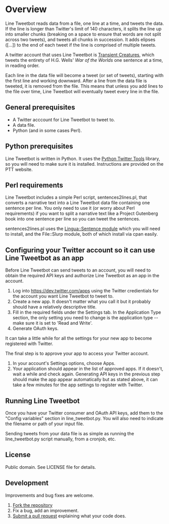 # Overview

Line Tweetbot reads data from a file, one line at a time, and tweets the data. If the line is longer than Twitter's limit of 140 characters, it splits the line up into smaller chunks (breaking on a space to ensure that words are not split across two tweets), and tweets all chunks in succession. It adds elipses ([...]) to the end of each tweet if the line is comprised of multiple tweets.

A twitter account that uses Line Tweetbot is [Transient Creatures](https://twitter.com/WotWSentences), which tweets the entirety of H.G. Wells' _War of the Worlds_ one sentence at a time, in reading order.

Each line in the data file will become a tweet (or set of tweets), starting with the first line and working downward. After a line from the data file is tweeted, it is removed from the file. This means that unless you add lines to the file over time, Line Tweetbot will eventually tweet every line in the file.

## General prerequisites

* A Twitter acccount for Line Tweetbot to tweet to.
* A data file. 
* Python (and in some cases Perl).

## Python prerequisites

Line Tweetbot is written in Python. It uses the [Python Twitter Tools](http://mike.verdone.ca/twitter/) library, so you will need to make sure it is installed. Instructions are provided on the PTT website.

## Perl requirements

Line Tweetbot includes a simple Perl script, sentences2lines.pl, that converts a narrative text into a Line Tweetbot data file containing one sentence per line. You only need to use it (or worry about Perl requirements) if you want to split a narrative text like a Project Gutenberg book into one sentence per line so you can tweet the sentences. 

sentences2lines.pl uses the [Lingua::Sentence module](http://search.cpan.org/~achimru/Lingua-Sentence-1.00/lib/Lingua/Sentence.pm) which you will need to install, and the File::Slurp module, both of which install via cpan easily.

## Configuring your Twitter account so it can use Line Tweetbot as an app

Before Line Tweetbot can send tweets to an account, you will need to obtain the required API keys and authorize Line Tweetbot as an app in the account.

1. Log into https://dev.twitter.com/apps using the Twitter credientials for the account you want Line Tweetbot to tweet to.
2. Create a new app. It doesn't matter what you call it but it probably should have a relatively descriptive title.
3. Fill in the required fields under the Settings tab. In the Application Type section, the only setting you need to change is the application type -- make sure it is set to 'Read and Write'.
3. Generate OAuth keys.

It can take a little while for all the settings for your new app to become registered with Twitter.

The final step is to approve your app to access your Twitter account.

1. In your account's Settings options, choose Apps.
2. Your application should appear in the list of approved apps. If it doesn't, wait a while and check again. Generating API keys in the previous step should make the app appear automatically but as stated above, it can take a few minutes for the app settings to register with Twitter.

## Running Line Tweetbot

Once you have your Twitter consumer and OAuth API keys, add them to the "Config variables" section in line_tweetbot.py. You will also need to indicate the filename or path of your input file.

Sending tweets from your data file is as simple as running the line_tweetbot.py script manually, from a cronjob, etc.

## License

Public domain. See LICENSE file for details.

## Development

Improvements and bug fixes are welcome.

1. [Fork the repository](https://help.github.com/articles/fork-a-repo)
2. Fix a bug, add an improvement. 
3. [Submit a pull request](https://help.github.com/articles/creating-a-pull-request) explaining what your code does.


